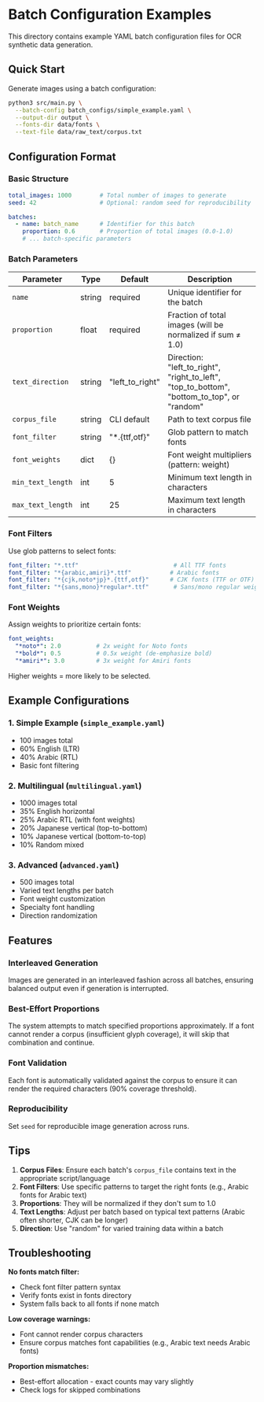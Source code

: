 # Batch Configuration Examples

This directory contains example YAML batch configuration files for OCR synthetic data generation.

## Quick Start

Generate images using a batch configuration:

```bash
python3 src/main.py \
  --batch-config batch_configs/simple_example.yaml \
  --output-dir output \
  --fonts-dir data/fonts \
  --text-file data/raw_text/corpus.txt
```

## Configuration Format

### Basic Structure

```yaml
total_images: 1000        # Total number of images to generate
seed: 42                  # Optional: random seed for reproducibility

batches:
  - name: batch_name      # Identifier for this batch
    proportion: 0.6       # Proportion of total images (0.0-1.0)
    # ... batch-specific parameters
```

### Batch Parameters

| Parameter | Type | Default | Description |
|-----------|------|---------|-------------|
| `name` | string | required | Unique identifier for the batch |
| `proportion` | float | required | Fraction of total images (will be normalized if sum ≠ 1.0) |
| `text_direction` | string | "left_to_right" | Direction: "left_to_right", "right_to_left", "top_to_bottom", "bottom_to_top", or "random" |
| `corpus_file` | string | CLI default | Path to text corpus file |
| `font_filter` | string | "*.{ttf,otf}" | Glob pattern to match fonts |
| `font_weights` | dict | {} | Font weight multipliers (pattern: weight) |
| `min_text_length` | int | 5 | Minimum text length in characters |
| `max_text_length` | int | 25 | Maximum text length in characters |

### Font Filters

Use glob patterns to select fonts:

```yaml
font_filter: "*.ttf"                           # All TTF fonts
font_filter: "*{arabic,amiri}*.ttf"           # Arabic fonts
font_filter: "*{cjk,noto*jp}*.{ttf,otf}"      # CJK fonts (TTF or OTF)
font_filter: "*{sans,mono}*regular*.ttf"       # Sans/mono regular weights
```

### Font Weights

Assign weights to prioritize certain fonts:

```yaml
font_weights:
  "*noto*": 2.0          # 2x weight for Noto fonts
  "*bold*": 0.5          # 0.5x weight (de-emphasize bold)
  "*amiri*": 3.0         # 3x weight for Amiri fonts
```

Higher weights = more likely to be selected.

## Example Configurations

### 1. Simple Example (`simple_example.yaml`)
- 100 images total
- 60% English (LTR)
- 40% Arabic (RTL)
- Basic font filtering

### 2. Multilingual (`multilingual.yaml`)
- 1000 images total
- 35% English horizontal
- 25% Arabic RTL (with font weights)
- 20% Japanese vertical (top-to-bottom)
- 10% Japanese vertical (bottom-to-top)
- 10% Random mixed

### 3. Advanced (`advanced.yaml`)
- 500 images total
- Varied text lengths per batch
- Font weight customization
- Specialty font handling
- Direction randomization

## Features

### Interleaved Generation
Images are generated in an interleaved fashion across all batches, ensuring balanced output even if generation is interrupted.

### Best-Effort Proportions
The system attempts to match specified proportions approximately. If a font cannot render a corpus (insufficient glyph coverage), it will skip that combination and continue.

### Font Validation
Each font is automatically validated against the corpus to ensure it can render the required characters (90% coverage threshold).

### Reproducibility
Set `seed` for reproducible image generation across runs.

## Tips

1. **Corpus Files**: Ensure each batch's `corpus_file` contains text in the appropriate script/language
2. **Font Filters**: Use specific patterns to target the right fonts (e.g., Arabic fonts for Arabic text)
3. **Proportions**: They will be normalized if they don't sum to 1.0
4. **Text Lengths**: Adjust per batch based on typical text patterns (Arabic often shorter, CJK can be longer)
5. **Direction**: Use "random" for varied training data within a batch

## Troubleshooting

**No fonts match filter:**
- Check font filter pattern syntax
- Verify fonts exist in fonts directory
- System falls back to all fonts if none match

**Low coverage warnings:**
- Font cannot render corpus characters
- Ensure corpus matches font capabilities (e.g., Arabic text needs Arabic fonts)

**Proportion mismatches:**
- Best-effort allocation - exact counts may vary slightly
- Check logs for skipped combinations
